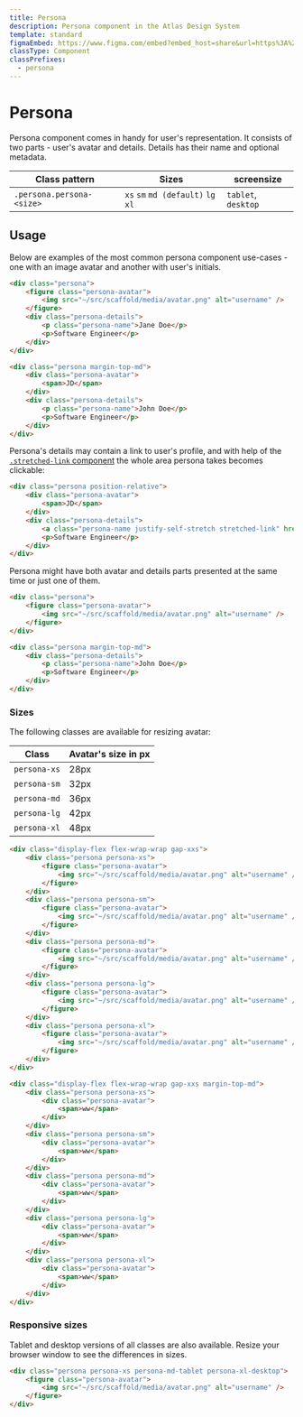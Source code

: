 ```yaml
---
title: Persona
description: Persona component in the Atlas Design System
template: standard
figmaEmbed: https://www.figma.com/embed?embed_host=share&url=https%3A%2F%2Fwww.figma.com%2Ffile%2FuVA2amRR71yJZ0GS6RI6zL%2F%25F0%259F%258C%259E-Atlas-Design-Library%3Ftype%3Ddesign%26node-id%3D1284%253A2163%26mode%3Ddesign%26t%3DklysUJ7ALWgcF1SQ-1 allowfullscreen
classType: Component
classPrefixes:
  - persona
---
```


# Persona

Persona component comes in handy for user's representation. It consists of two parts - user's avatar and details. Details has their name and optional metadata.

| Class pattern             | Sizes                              | screensize          |
| ------------------------- | ---------------------------------- | ------------------- |
| `.persona.persona-<size>` | `xs` `sm` `md (default)` `lg` `xl` | `tablet`, `desktop` |

## Usage

Below are examples of the most common persona component use-cases - one with an image avatar and another with user's initials.

```html
<div class="persona">
	<figure class="persona-avatar">
		<img src="~/src/scaffold/media/avatar.png" alt="username" />
	</figure>
	<div class="persona-details">
		<p class="persona-name">Jane Doe</p>
		<p>Software Engineer</p>
	</div>
</div>

<div class="persona margin-top-md">
	<div class="persona-avatar">
		<span>JD</span>
	</div>
	<div class="persona-details">
		<p class="persona-name">John Doe</p>
		<p>Software Engineer</p>
	</div>
</div>
```

Persona's details may contain a link to user's profile, and with help of the [`.stretched-link` component](../components/stretched-link.md) the whole area persona takes becomes clickable:

```html
<div class="persona position-relative">
	<div class="persona-avatar">
		<span>JD</span>
	</div>
	<div class="persona-details">
		<a class="persona-name justify-self-stretch stretched-link" href="#">John Doe</a>
		<p>Software Engineer</p>
	</div>
</div>
```

Persona might have both avatar and details parts presented at the same time or just one of them.

```html
<div class="persona">
	<figure class="persona-avatar">
		<img src="~/src/scaffold/media/avatar.png" alt="username" />
	</figure>
</div>

<div class="persona margin-top-md">
	<div class="persona-details">
		<p class="persona-name">John Doe</p>
		<p>Software Engineer</p>
	</div>
</div>
```

### Sizes

The following classes are available for resizing avatar:

| Class        | Avatar's size in px |
| ------------ | ------------------- |
| `persona-xs` | 28px                |
| `persona-sm` | 32px                |
| `persona-md` | 36px                |
| `persona-lg` | 42px                |
| `persona-xl` | 48px                |

```html
<div class="display-flex flex-wrap-wrap gap-xxs">
	<div class="persona persona-xs">
		<figure class="persona-avatar">
			<img src="~/src/scaffold/media/avatar.png" alt="username" />
		</figure>
	</div>
	<div class="persona persona-sm">
		<figure class="persona-avatar">
			<img src="~/src/scaffold/media/avatar.png" alt="username" />
		</figure>
	</div>
	<div class="persona persona-md">
		<figure class="persona-avatar">
			<img src="~/src/scaffold/media/avatar.png" alt="username" />
		</figure>
	</div>
	<div class="persona persona-lg">
		<figure class="persona-avatar">
			<img src="~/src/scaffold/media/avatar.png" alt="username" />
		</figure>
	</div>
	<div class="persona persona-xl">
		<figure class="persona-avatar">
			<img src="~/src/scaffold/media/avatar.png" alt="username" />
		</figure>
	</div>
</div>

<div class="display-flex flex-wrap-wrap gap-xxs margin-top-md">
	<div class="persona persona-xs">
		<div class="persona-avatar">
			<span>ww</span>
		</div>
	</div>
	<div class="persona persona-sm">
		<div class="persona-avatar">
			<span>ww</span>
		</div>
	</div>
	<div class="persona persona-md">
		<div class="persona-avatar">
			<span>ww</span>
		</div>
	</div>
	<div class="persona persona-lg">
		<div class="persona-avatar">
			<span>ww</span>
		</div>
	</div>
	<div class="persona persona-xl">
		<div class="persona-avatar">
			<span>ww</span>
		</div>
	</div>
</div>
```

### Responsive sizes

Tablet and desktop versions of all classes are also available. Resize your browser window to see the differences in sizes.

```html
<div class="persona persona-xs persona-md-tablet persona-xl-desktop">
	<figure class="persona-avatar">
		<img src="~/src/scaffold/media/avatar.png" alt="username" />
	</figure>
</div>
```
